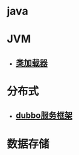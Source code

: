 

# java

# JVM

- ## [类加载器](https://github.com/MrGodHe/doc/blob/master/JVM/%E7%B1%BB%E5%8A%A0%E8%BD%BD%E5%99%A8.md)

# 分布式

- ## [dubbo服务框架](https://github.com/MrGodHe/doc/blob/master/%E5%88%86%E5%B8%83%E5%BC%8F/dubbo.md)

# 数据存储

